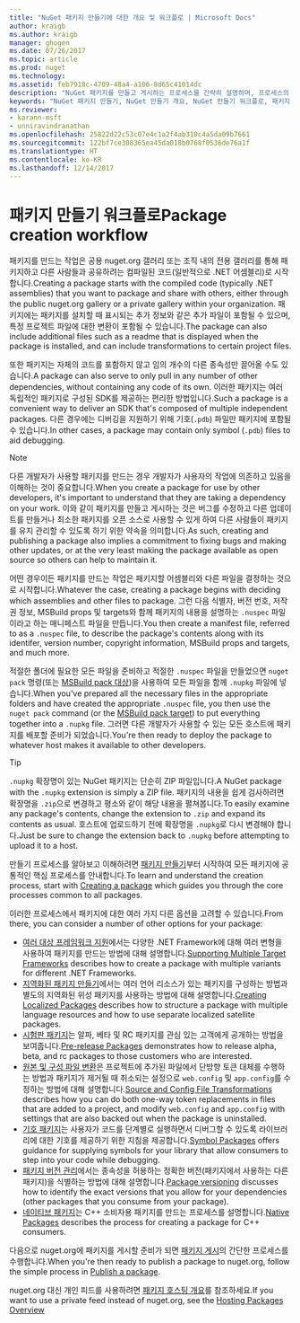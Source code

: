 ```yaml
---
title: "NuGet 패키지 만들기에 대한 개요 및 워크플로 | Microsoft Docs"
author: kraigb
ms.author: kraigb
manager: ghogen
ms.date: 07/26/2017
ms.topic: article
ms.prod: nuget
ms.technology: 
ms.assetid: feb7918c-4709-48a4-a106-8d65c41014dc
description: "NuGet 패키지를 만들고 게시하는 프로세스를 간략히 설명하며, 프로세스의 다른 특정 부분에 대한 링크가 포함되어 있습니다."
keywords: "NuGet 패키지 만들기, NuGet 만들기 개요, NuGet 만들기 워크플로, 패키지 만들기 워크플로, 패키지 만들기 개요."
ms.reviewer:
- karann-msft
- unniravindranathan
ms.openlocfilehash: 25822d22c53c07e4c1a2f4ab310c4a5da09b7661
ms.sourcegitcommit: 122bf7ce308365ea45da018b0768f0536de76a1f
ms.translationtype: HT
ms.contentlocale: ko-KR
ms.lasthandoff: 12/14/2017
---
```

# <a name="package-creation-workflow"></a><span data-ttu-id="04f72-104">패키지 만들기 워크플로</span><span class="sxs-lookup"><span data-stu-id="04f72-104">Package creation workflow</span></span>

<span data-ttu-id="04f72-105">패키지를 만드는 작업은 공용 nuget.org 갤러리 또는 조직 내의 전용 갤러리를 통해 패키지하고 다른 사람들과 공유하려는 컴파일된 코드(일반적으로 .NET 어셈블리)로 시작합니다.</span><span class="sxs-lookup"><span data-stu-id="04f72-105">Creating a package starts with the compiled code (typically .NET assemblies) that you want to package and share with others, either through the public nuget.org gallery or a private gallery within your organization.</span></span> <span data-ttu-id="04f72-106">패키지에는 패키지를 설치할 때 표시되는 추가 정보와 같은 추가 파일이 포함될 수 있으며, 특정 프로젝트 파일에 대한 변환이 포함될 수 있습니다.</span><span class="sxs-lookup"><span data-stu-id="04f72-106">The package can also include additional files such as a readme that is displayed when the package is installed, and can include transformations to certain project files.</span></span>

<span data-ttu-id="04f72-107">또한 패키지는 자체의 코드를 포함하지 않고 임의 개수의 다른 종속성만 끌어올 수도 있습니다.</span><span class="sxs-lookup"><span data-stu-id="04f72-107">A package can also serve to only pull in any number of other dependencies, without containing any code of its own.</span></span> <span data-ttu-id="04f72-108">이러한 패키지는 여러 독립적인 패키지로 구성된 SDK를 제공하는 편리한 방법입니다.</span><span class="sxs-lookup"><span data-stu-id="04f72-108">Such a package is a convenient way to deliver an SDK that's composed of multiple independent packages.</span></span> <span data-ttu-id="04f72-109">다른 경우에는 디버깅을 지원하기 위해 기호(`.pdb`) 파일만 패키지에 포함될 수 있습니다.</span><span class="sxs-lookup"><span data-stu-id="04f72-109">In other cases, a package may contain only symbol (`.pdb`) files to aid debugging.</span></span>

> [!Note]
> <span data-ttu-id="04f72-110">다른 개발자가 사용할 패키지를 만드는 경우 개발자가 사용자의 작업에 의존하고 있음을 이해하는 것이 중요합니다.</span><span class="sxs-lookup"><span data-stu-id="04f72-110">When you create a package for use by other developers, it's important to understand that they are taking a dependency on your work.</span></span> <span data-ttu-id="04f72-111">이와 같이 패키지를 만들고 게시하는 것은 버그를 수정하고 다른 업데이트를 만들거나 최소한 패키지를 오픈 소스로 사용할 수 있게 하여 다른 사람들이 패키지를 유지 관리할 수 있도록 하기 위한 약속을 의미합니다.</span><span class="sxs-lookup"><span data-stu-id="04f72-111">As such, creating and publishing a package also implies a commitment to fixing bugs and making other updates, or at the very least making the package available as open source so others can help to maintain it.</span></span>

<span data-ttu-id="04f72-112">어떤 경우이든 패키지를 만드는 작업은 패키지할 어셈블리와 다른 파일을 결정하는 것으로 시작합니다.</span><span class="sxs-lookup"><span data-stu-id="04f72-112">Whatever the case, creating a package begins with deciding which assemblies and other files to package.</span></span> <span data-ttu-id="04f72-113">그런 다음 식별자, 버전 번호, 저작권 정보, MSBuild props 및 targets와 함께 패키지의 내용을 설명하는 `.nuspec` 파일이라고 하는 매니페스트 파일을 만듭니다.</span><span class="sxs-lookup"><span data-stu-id="04f72-113">You then create a manifest file, referred to as a `.nuspec` file, to describe the package's contents along with its identifer, version number, copyright information, MSBuild props and targets, and much more.</span></span>

<span data-ttu-id="04f72-114">적절한 폴더에 필요한 모든 파일을 준비하고 적절한 `.nuspec` 파일을 만들었으면 `nuget pack` 명령(또는 [MSBuild pack 대상](../Schema/msbuild-targets.md))을 사용하여 모든 파일을 함께 `.nupkg` 파일에 넣습니다.</span><span class="sxs-lookup"><span data-stu-id="04f72-114">When you've prepared all the necessary files in the appropriate folders and have created the appropriate `.nuspec` file, you then use the `nuget pack` command (or the [MSBuild pack target](../Schema/msbuild-targets.md)) to put everything together into a `.nupkg` file.</span></span> <span data-ttu-id="04f72-115">그러면 다른 개발자가 사용할 수 있는 모든 호스트에 패키지를 배포할 준비가 되었습니다.</span><span class="sxs-lookup"><span data-stu-id="04f72-115">You're then ready to deploy the package to whatever host makes it available to other developers.</span></span>

> [!Tip]
> <span data-ttu-id="04f72-116">`.nupkg` 확장명이 있는 NuGet 패키지는 단순히 ZIP 파일입니다.</span><span class="sxs-lookup"><span data-stu-id="04f72-116">A NuGet package with the `.nupkg` extension is simply a ZIP file.</span></span> <span data-ttu-id="04f72-117">패키지의 내용을 쉽게 검사하려면 확장명을 `.zip`으로 변경하고 평소와 같이 해당 내용을 펼쳐봅니다.</span><span class="sxs-lookup"><span data-stu-id="04f72-117">To easily examine any package's contents, change the extension to `.zip` and expand its contents as usual.</span></span> <span data-ttu-id="04f72-118">호스트에 업로드하기 전에 확장명을 `.nupkg`로 다시 변경해야 합니다.</span><span class="sxs-lookup"><span data-stu-id="04f72-118">Just be sure to change the extension back to `.nupkg` before attempting to upload it to a host.</span></span>

<span data-ttu-id="04f72-119">만들기 프로세스를 알아보고 이해하려면 [패키지 만들기](../create-packages/creating-a-package.md)부터 시작하여 모든 패키지에 공통적인 핵심 프로세스를 안내합니다.</span><span class="sxs-lookup"><span data-stu-id="04f72-119">To learn and understand the creation process, start with [Creating a package](../create-packages/creating-a-package.md) which guides you through the core processes common to all packages.</span></span> 

<span data-ttu-id="04f72-120">이러한 프로세스에서 패키지에 대한 여러 가지 다른 옵션을 고려할 수 있습니다.</span><span class="sxs-lookup"><span data-stu-id="04f72-120">From there, you can consider a number of other options for your package:</span></span>

-  <span data-ttu-id="04f72-121">[여러 대상 프레임워크 지원](../create-packages/supporting-multiple-target-frameworks.md)에서는 다양한 .NET Framework에 대해 여러 변형을 사용하여 패키지를 만드는 방법에 대해 설명합니다.</span><span class="sxs-lookup"><span data-stu-id="04f72-121">[Supporting Multiple Target Frameworks](../create-packages/supporting-multiple-target-frameworks.md) describes how to create a package with multiple variants for different .NET Frameworks.</span></span>
-  <span data-ttu-id="04f72-122">[지역화된 패키지 만들기](../create-packages/creating-localized-packages.md)에서는 여러 언어 리소스가 있는 패키지를 구성하는 방법과 별도의 지역화된 위성 패키지를 사용하는 방법에 대해 설명합니다.</span><span class="sxs-lookup"><span data-stu-id="04f72-122">[Creating Localized Packages](../create-packages/creating-localized-packages.md) describes how to structure a package with multiple language resources and how to use separate localized satellite packages.</span></span>
-  <span data-ttu-id="04f72-123">[시험판 패키지](../create-packages/prerelease-packages.md)는 알파, 베타 및 RC 패키지를 관심 있는 고객에게 공개하는 방법을 보여줍니다.</span><span class="sxs-lookup"><span data-stu-id="04f72-123">[Pre-release Packages](../create-packages/prerelease-packages.md) demonstrates how to release alpha, beta, and rc packages to those customers who are interested.</span></span>
-  <span data-ttu-id="04f72-124">[원본 및 구성 파일 변환](../create-packages/source-and-config-file-transformations.md)은 프로젝트에 추가된 파일에서 단방향 토큰 대체를 수행하는 방법과 패키지가 제거될 때 취소되는 설정으로 `web.config` 및 `app.config`를 수정하는 방법에 대해 설명합니다.</span><span class="sxs-lookup"><span data-stu-id="04f72-124">[Source and Config File Transformations](../create-packages/source-and-config-file-transformations.md) describes how you can do both one-way token replacements in files that are added to a project, and modify `web.config` and `app.config` with settings that are also backed out when the package is uninstalled.</span></span>
-  <span data-ttu-id="04f72-125">[기호 패키지](../create-packages/symbol-packages.md)는 사용자가 코드를 단계별로 실행하면서 디버그할 수 있도록 라이브러리에 대한 기호를 제공하기 위한 지침을 제공합니다.</span><span class="sxs-lookup"><span data-stu-id="04f72-125">[Symbol Packages](../create-packages/symbol-packages.md) offers guidance for supplying symbols for your library that allow consumers to step into your code while debugging.</span></span>
-  <span data-ttu-id="04f72-126">[패키지 버전 관리](../reference/package-versioning.md)에서는 종속성을 허용하는 정확한 버전(패키지에서 사용하는 다른 패키지)을 식별하는 방법에 대해 설명합니다.</span><span class="sxs-lookup"><span data-stu-id="04f72-126">[Package versioning](../reference/package-versioning.md) discusses how to identify the exact versions that you allow for your dependencies (other packages that you consume from your package).</span></span>
-  <span data-ttu-id="04f72-127">[네이티브 패키지](../create-packages/native-packages.md)는 C++ 소비자용 패키지를 만드는 프로세스를 설명합니다.</span><span class="sxs-lookup"><span data-stu-id="04f72-127">[Native Packages](../create-packages/native-packages.md) describes the process for creating a package for C++ consumers.</span></span>

<span data-ttu-id="04f72-128">다음으로 nuget.org에 패키지를 게시할 준비가 되면 [패키지 게시](../create-packages/publish-a-package.md)의 간단한 프로세스를 수행합니다.</span><span class="sxs-lookup"><span data-stu-id="04f72-128">When you're then ready to publish a package to nuget.org, follow the simple process in [Publish a package](../create-packages/publish-a-package.md).</span></span>

<span data-ttu-id="04f72-129">nuget.org 대신 개인 피드를 사용하려면 [패키지 호스팅 개요](../hosting-packages/overview.md)를 참조하세요.</span><span class="sxs-lookup"><span data-stu-id="04f72-129">If you want to use a private feed instead of nuget.org, see the [Hosting Packages Overview](../hosting-packages/overview.md)</span></span>
